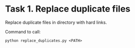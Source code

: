 # Task 1. Replace duplicate files

Replace duplicate files in directory with hard links.

Command to call:

    python replace_duplicates.py <PATH>
